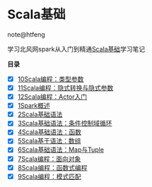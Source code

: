 # Scala基础
note@htfeng

学习北风网spark从入门到精通[Scala基础](README.md)学习笔记

**目录**

- [X] [10Scala编程：类型参数](10Scala编程：类型参数.md)
- [X] [11Scala编程：隐式转换与隐式参数](11Scala编程：隐式转换与隐式参数.md)
- [X] [12Scala编程：Actor入门](12Scala编程：Actor入门.md)
- [X] [1Spark概述](1Spark概述.md)
- [X] [2Scala基础语法](2Scala基础语法.md)
- [X] [3Scala基础语法：条件控制域循环](3Scala基础语法：条件控制域循环.md)
- [X] [4Scala基础语法：函数](4Scala基础语法：函数.md)
- [X] [5Scala基于语法：数组](5Scala基于语法：数组.md)
- [X] [6Scala基础语法：Map与Tuple](6Scala基础语法：Map与Tuple.md)
- [X] [7Scala编程：面向对象](7Scala编程：面向对象.md)
- [X] [8Scala编程：函数式编程](8Scala编程：函数式编程.md)
- [X] [9Scala编程：模式匹配](9Scala编程：模式匹配.md)
